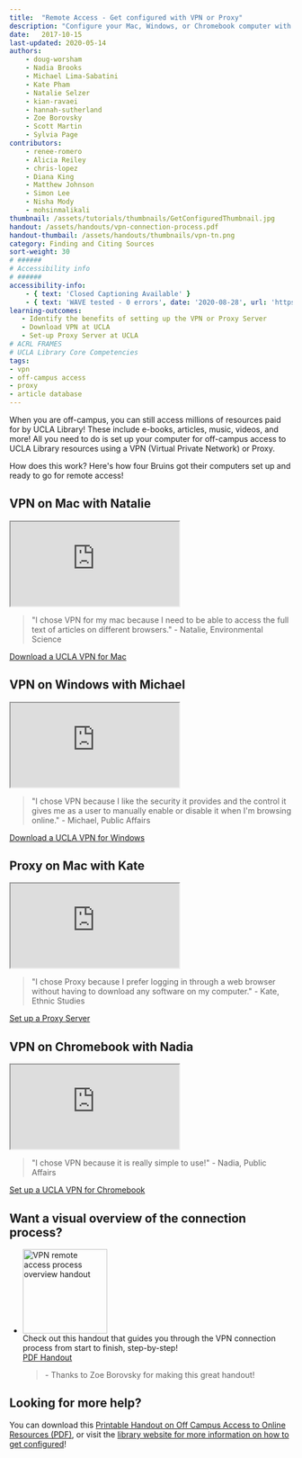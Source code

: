 ```yaml
---
title:  "Remote Access - Get configured with VPN or Proxy"
description: "Configure your Mac, Windows, or Chromebook computer with VPN or Proxy to access the library's many resources."
date:   2017-10-15
last-updated: 2020-05-14
authors: 
    - doug-worsham
    - Nadia Brooks
    - Michael Lima-Sabatini
    - Kate Pham
    - Natalie Selzer
    - kian-ravaei
    - hannah-sutherland
    - Zoe Borovsky
    - Scott Martin
    - Sylvia Page
contributors:
    - renee-romero
    - Alicia Reiley
    - chris-lopez
    - Diana King
    - Matthew Johnson
    - Simon Lee
    - Nisha Mody
    - mohsinmalikali
thumbnail: /assets/tutorials/thumbnails/GetConfiguredThumbnail.jpg
handout: /assets/handouts/vpn-connection-process.pdf
handout-thumbail: /assets/handouts/thumbnails/vpn-tn.png
category: Finding and Citing Sources
sort-weight: 30
# ######
# Accessibility info
# ######
accessibility-info:
    - { text: 'Closed Captioning Available' }
    - { text: 'WAVE tested - 0 errors', date: '2020-08-28', url: 'https://wave.webaim.org/' }
learning-outcomes:
   - Identify the benefits of setting up the VPN or Proxy Server
   - Download VPN at UCLA 
   - Set-up Proxy Server at UCLA
# ACRL FRAMES
# UCLA Library Core Competencies
tags:
- vpn
- off-campus access
- proxy
- article database
---
```


<p class="intro">When you are off-campus, you can still access millions of resources paid for by UCLA Library! These include e-books, articles, music, videos, and more! All you need to do is set up your computer for off-campus access to UCLA Library resources using a VPN (Virtual Private Network) or Proxy.</p>

<p class="intro">How does this work? Here's how four Bruins got their computers set up and ready to go for remote access!</p>

<div class="row">
    <div class="col-sm-12 col-md-6 mb-3">
        <div class="card h-100">
          <h2 class="card-header">VPN on Mac with Natalie</h2>
          <div class="card-body">
              <div class="embed-responsive embed-responsive-16by9">
                <iframe src="https://www.youtube.com/embed/BimOWaDxk4Y" frameborder="1" allow="accelerometer; autoplay; encrypted-media; gyroscope; picture-in-picture" allowfullscreen></iframe>
              </div>
              <blockquote>"I chose VPN for my mac because I need to be able to access the full text of articles on different browsers." - Natalie, Environmental Science</blockquote>
            <a href="https://ucla.service-now.com/support?id=kb_article&sys_id=2dbb86fef1f3c90060a225727a92e271" class="btn btn-primary">Download a UCLA VPN for Mac</a>
            </div>
        </div>
    </div>
        <div class="col-sm-12 col-md-6 mb-3">
        <div class="card h-100">
          <h2 class="card-header">VPN on Windows with Michael</h2>
          <div class="card-body">
              <div class="embed-responsive embed-responsive-16by9">
                <iframe src="https://www.youtube.com/embed/ZuZclnEuvlo" frameborder="1" allow="accelerometer; autoplay; encrypted-media; gyroscope; picture-in-picture" allowfullscreen></iframe>
                </div>
              <blockquote>"I chose VPN because I like the security it provides and the control it gives me as a user to manually enable or disable it when I'm browsing online." - Michael, Public Affairs</blockquote>
            <a href="https://ucla.service-now.com/support?id=kb_article&sys_id=kb0010923" class="btn btn-primary">Download a UCLA VPN for Windows</a>
            </div>
        </div>
    </div>
</div>

<div class="row">
    <div class="col-sm-12 col-md-6 mb-3">
        <div class="card h-100">
          <h2 class="card-header">Proxy on Mac with Kate</h2>
          <div class="card-body">
              <div class="embed-responsive embed-responsive-16by9">
                <iframe src="https://www.youtube.com/embed/h1vVy_WuxYk" frameborder="1" allow="accelerometer; autoplay; encrypted-media; gyroscope; picture-in-picture" allowfullscreen></iframe>
              </div>
              <blockquote>"I chose Proxy because I prefer logging in through a web browser without having to download any software on my computer." - Kate, Ethnic Studies</blockquote>
            <a href="https://www.it.ucla.edu/it-support-center/services/proxy-server" class="btn btn-primary">Set up a Proxy Server</a>
            </div>
        </div>
    </div>
        <div class="col-sm-12 col-md-6 mb-3">
        <div class="card h-100">
          <h2 class="card-header">VPN on Chromebook with Nadia</h2>
          <div class="card-body">
              <div class="embed-responsive embed-responsive-16by9">
              <iframe src="https://www.youtube.com/embed/I9Kwrf_xyr0" frameborder="1" allow="accelerometer; autoplay; encrypted-media; gyroscope; picture-in-picture" allowfullscreen></iframe>
              </div>
              <blockquote>"I chose VPN because it is really simple to use!" - Nadia, Public Affairs</blockquote>
              <a href="https://ucla.service-now.com/support?id=kb_article&sys_id=b4bd7aeb4f63bec09798a3928110c7c4" class="btn btn-primary">Set up a UCLA VPN for Chromebook</a>
            </div>
        </div>
    </div>
</div>

<h2 class="mt-5">Want a visual overview of the connection process?</h2>
<ul class="list-unstyled">
  <li class="media">
      <a href="https://uclalibrary.github.io/research-tips/assets/handouts/vpn-connection-process.pdf" target="_blank">
          <img src="{{ '/assets/images/vpn-connection-handout-icon.jpg' | relative_url }}" class="mr-3" style="width: 150px;" alt="VPN remote access process overview handout"></a>
    <div class="media-body">
      Check out this handout that guides you through the VPN connection process from start to finish, step-by-step!<br>
         <a href="https://uclalibrary.github.io/research-tips/assets/handouts/vpn-connection-process.pdf" target="_blank" class="btn btn-primary">PDF Handout</a>
        <blockquote> - Thanks to Zoe Borovsky for making this great handout!</blockquote>
    </div>
  </li>
</ul>


<h2>Looking for more help?</h2>

<p>You can download this <a href="https://uclalibrary.github.io/research-tips/assets/handouts/vpn.pdf" target="_blank">Printable Handout on Off Campus Access to Online Resources (PDF)</a>, or visit the <a href="http://www.library.ucla.edu/use/computers-computing-services/connect-campus" target="_blank">library website for more information on how to get configured</a>!</p>



<!-- include embed-and-share-buttons.html ? -->
